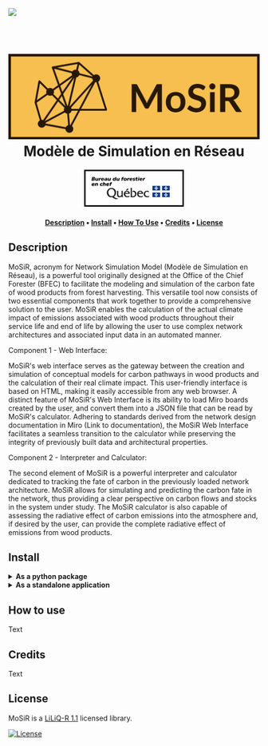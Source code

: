 <a href = "./README_fr.md"><img src = "https://img.shields.io/badge/%F0%9F%87%AB%F0%9F%87%B7-Click%20here%20for%20a%20french%20version-blue?style=flat-square" height="25" /></a>

<h1 align="center">
  <br>
  <a href="https://github.com/Bureau-du-Forestier-en-chef/MoSiR"><img src="./image/MoSiR-logo-github.png" alt="Modèle de Simulation en Réseau" width="800"></a>
  <br>
  Modèle de Simulation en Réseau
  <br>
</h1>

<h4 align="center"> 
  <a href="https://forestierenchef.gouv.qc.ca"><img src="./image/BFEC.jpg" width="200"></a>
  <br>
<h4>
  
<p align="center">
  <a href="#Description">Description</a> •
  <a href="#Install">Install</a> •
  <a href="#How-to-use">How To Use</a> •
  <a href="#Credits">Credits</a> •
  <a href="#License">License</a>
</p>


## Description
MoSiR, acronym for Network Simulation Model (Modèle de Simulation en Réseau), is a powerful tool originally designed at the Office of the Chief Forester (BFEC) to facilitate the modeling and simulation of the carbon fate of wood products from forest harvesting. This versatile tool now consists of two essential components that work together to provide a comprehensive solution to the user. MoSiR enables the calculation of the actual climate impact of emissions associated with wood products throughout their service life and end of life by allowing the user to use complex network architectures and associated input data in an automated manner.

Component 1 - Web Interface:

MoSiR's web interface serves as the gateway between the creation and simulation of conceptual models for carbon pathways in wood products and the calculation of their real climate impact. This user-friendly interface is based on HTML, making it easily accessible from any web browser.
A distinct feature of MoSiR's Web Interface is its ability to load Miro boards created by the user, and convert them into a JSON file that can be read by MoSiR's calculator. Adhering to standards derived from the network design documentation in Miro (Link to documentation), the MoSiR Web Interface facilitates a seamless transition to the calculator while preserving the integrity of previously built data and architectural properties.

Component 2 - Interpreter and Calculator:

The second element of MoSiR is a powerful interpreter and calculator dedicated to tracking the fate of carbon in the previously loaded network architecture. MoSiR allows for simulating and predicting the carbon fate in the network, thus providing a clear perspective on carbon flows and stocks in the system under study. The MoSiR calculator is also capable of assessing the radiative effect of carbon emissions into the atmosphere and, if desired by the user, can provide the complete radiative effect of emissions from wood products.

## Install
<details><summary><b>As a python package</b></summary>
  
MoSiR peut être installé sous forme de package python, à l'intérieur d'un environnement python3. Pour ce faire, [pip] est nécessaire avant de procéder à l'installation. Dans un terminal, activer l'environnement désiré, puis entrer cette ligne de commande:
```python
pip install git+https://github.com/Bureau-du-Forestier-en-chef/MoSiR
```
Pour installer une version spécifique de MoSiR, listé sous les différents [tag], simplement ajouter à fin @tag. Par exemple :
```python
pip install git+https://github.com/Bureau-du-Forestier-en-chef/MoSiR@v1.0.0-lightweight
```

</details>

<details><summary><b>As a standalone application</b></summary>
  
Dans le repos MoSiR, un dossier standalone est accessible. Celui-ci contient quelques dossiers, accompagnés d'un executable (.exe). Il est possible de télécharger manuellement ce dossier pour utiliser MoSiR comme un programme qui fonctionne indépendamment, sans nécessiter de prérequis. L'installation nécessite toutefois [git] pour cloner les fichiers sur GitHub. <br>
1. Ouvrir une invite de commande (command prompt) <br>
2. Localiser le dossier où vous souhaitez copier les fichiers sur votre ordinateur, par exemple D:\Documents\MoSiR et changer le working directory de votre invite de commande pour celui-ci. <br>
```cmd
cd /d D:\Documents\MoSiR
```
Il est également possible d'ouvrir une invite de commande directement à partir du dossier souhaité. Simplement naviguer avec votre explorateur de fichier jusqu'au dossier voulu et écrire [cmd] dans l'onglet contenant le lien vers ce dossier.

3. copier

```
git clone -n --depth=1 --filter=tree:0 https://github.com/Bureau-du-Forestier-en-chef/MoSiR
cd MoSiR
git sparse-checkout set --no-cone standalone/app
git checkout
```

</details>

[pip]: https://pypi.org/project/pip/
[tag]: https://github.com/Bureau-du-Forestier-en-chef/MoSiR/tags
[git]: https://git-scm.com/
## How to use

Text

## Credits

Text

## License

MoSiR is a [LiLiQ-R 1.1](https://github.com/gcyr/FMT/blob/master/LICENSES/EN/LILIQ-R11EN.pdf) licensed library.

[![License](http://img.shields.io/:license-liliqR11-blue.svg?style=flat-square)](https://forge.gouv.qc.ca/licence/liliq-v1-1/#r%C3%A9ciprocit%C3%A9-liliq-r)
